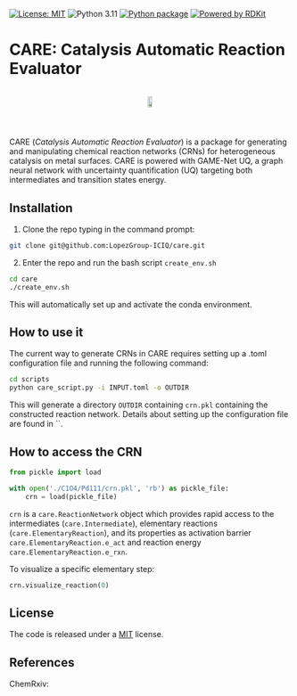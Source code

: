 [![License: MIT](https://img.shields.io/badge/License-MIT-green.svg)](https://opensource.org/licenses/MIT)
![Python 3.11](https://img.shields.io/badge/python-3.11-blue.svg)
[![Python package](https://github.com/LopezGroup-ICIQ/care/actions/workflows/python-package.yml/badge.svg)](https://github.com/LopezGroup-ICIQ/care/actions/workflows/python-package.yml)
[![Powered by RDKit](https://img.shields.io/badge/Powered%20by-RDKit-3838ff.svg?logo=data:image/png;base64,iVBORw0KGgoAAAANSUhEUgAAABAAAAAQBAMAAADt3eJSAAAABGdBTUEAALGPC/xhBQAAACBjSFJNAAB6JgAAgIQAAPoAAACA6AAAdTAAAOpgAAA6mAAAF3CculE8AAAAFVBMVEXc3NwUFP8UPP9kZP+MjP+0tP////9ZXZotAAAAAXRSTlMAQObYZgAAAAFiS0dEBmFmuH0AAAAHdElNRQfmAwsPGi+MyC9RAAAAQElEQVQI12NgQABGQUEBMENISUkRLKBsbGwEEhIyBgJFsICLC0iIUdnExcUZwnANQWfApKCK4doRBsKtQFgKAQC5Ww1JEHSEkAAAACV0RVh0ZGF0ZTpjcmVhdGUAMjAyMi0wMy0xMVQxNToyNjo0NyswMDowMDzr2J4AAAAldEVYdGRhdGU6bW9kaWZ5ADIwMjItMDMtMTFUMTU6MjY6NDcrMDA6MDBNtmAiAAAAAElFTkSuQmCC)](https://www.rdkit.org/)


# CARE: Catalysis Automatic Reaction Evaluator

<div style="display: flex; justify-content: center; align-items: center;">
    <p align="center">
     <img src="./output.gif" width="60%" height="60%" />
    </p>
</div>
 
 #

CARE (*Catalysis Automatic Reaction Evaluator*) is a package for generating and manipulating chemical reaction networks (CRNs) for heterogeneous catalysis on metal surfaces. CARE is powered with GAME-Net UQ, a graph neural network with uncertainty quantification (UQ) targeting both intermediates and transition states energy.

## Installation

1. Clone the repo typing in the command prompt:

```bash
git clone git@github.com:LopezGroup-ICIQ/care.git
```

2. Enter the repo and run the bash script `create_env.sh`

```bash
cd care
./create_env.sh 
```

This will automatically set up and activate the conda environment.

## How to use it

The current way to generate CRNs in CARE requires setting up a .toml configuration file and running the following command:

```bash
cd scripts
python care_script.py -i INPUT.toml -o OUTDIR
```

This will generate a directory `OUTDIR` containing `crn.pkl` containing the constructed reaction network.
Details about setting up the configuration file are found in ``.

## How to access the CRN

```python
from pickle import load

with open('./C1O4/Pd111/crn.pkl', 'rb') as pickle_file:
    crn = load(pickle_file)
```

`crn` is a `care.ReactionNetwork` object which provides rapid access to the intermediates (`care.Intermediate`), elementary reactions (`care.ElementaryReaction`), and its properties as activation barrier `care.ElementaryReaction.e_act` and reaction energy `care.ElementaryReaction.e_rxn`.

To visualize a specific elementary step:

```python
crn.visualize_reaction(0)
```

## License

The code is released under a [MIT]() license.

## References

ChemRxiv: 

